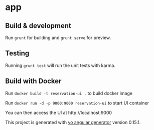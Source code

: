 # app

## Build & development

Run `grunt` for building and `grunt serve` for preview.

## Testing

Running `grunt test` will run the unit tests with karma.

## Build with Docker

Run `docker build -t reservation-ui .` to build docker image

Run `docker run -d -p 9000:9000 reservation-ui` to start UI container

You can then access the UI at http://localhost:9000

This project is generated with [yo angular generator](https://github.com/yeoman/generator-angular)
version 0.15.1.
